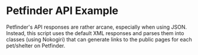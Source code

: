 # Petfinder API Example

Petfinder's API responses are rather arcane, especially when using JSON. Instead, this script uses the default XML responses and parses them into classes (using Nokogiri) that can generate links to the public pages for each pet/shelter on Petfinder. 
